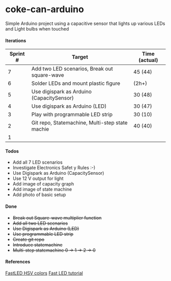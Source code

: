 # coke-can-arduino
Simple Arduino project using a capacitive sensor that lights up various LEDs and Light bulbs when touched

#### Iterations

| Sprint # |                      Target                     | Time (actual) |
|----------|-------------------------------------------------|---------------|
|        7 | Add two LED scenarios, Break out square-wave    | 45 (44)       |
|        6 | Solder LEDs and mount plastic figure            | (2h+)         |
|        5 | Use digispark as Arduino (CapacitySensor)       | 30 (48)       |
|        4 | Use digispark as Arduino (LED)                  | 30 (47)       |
|        3 | Play with programmable LED strip                | 30 (10)       |
|        2 | Git repo, Statemachine, Multi-step state machie | 40 (40)       |
|        1 |                                                 |               |

#### Todos
* Add all 7 LED scenarios
* Investigate Electronics Safet y Rules :-)
* Use Digispark as Arduino (CapacitySensor)
* Use 12 V output for light
* Add image of capacity graph
* Add image of state machine
* Add photo of basic setup

#### Done
* ~~Break out Square-wave multiplier function~~
* ~~Add all two LED scenarios~~
* ~~Use Digispark as Arduino (LED)~~
* ~~Use programmable LED strip~~
* ~~Create git repo~~
* ~~Introduce statemachine~~
* ~~Multi-step statemachine 0 -> 1 -> 2 -> 0~~

#### References
[FastLED HSV colors](https://raw.githubusercontent.com/FastLED/FastLED/gh-pages/images/HSV-rainbow-with-desc.jpg)
[Fast LED tutorial](http://jwhendy.blogspot.se/2015/10/fastled-series-getting-started.html)
